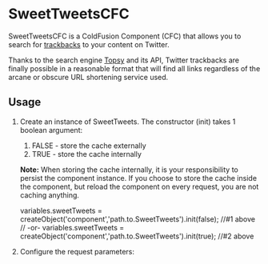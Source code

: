 # SweetTweetsCFC

SweetTweetsCFC is a ColdFusion Component (CFC) that allows you to search for [trackbacks](http://en.wikipedia.org/wiki/Trackback) to your content on Twitter.

Thanks to the search engine [Topsy](http://topsy.com/) and its API, Twitter trackbacks are finally possible in a reasonable format that will find all links regardless of the arcane or obscure URL shortening service used.

## Usage

1. Create an instance of SweetTweets. The constructor (init) takes 1 boolean argument:
   1. FALSE - store the cache externally
   2. TRUE - store the cache internally

   **Note:** When storing the cache internally, it is your responsibility to persist the component instance. If you choose to store the cache inside the component, but reload the component on every request, you are not caching anything.


	variables.sweetTweets = createObject('component','path.to.SweetTweets').init(false); //#1 above
	// -or-
	variables.sweetTweets = createObject('component','path.to.SweetTweets').init(true); //#2 above

2. Configure the request parameters:

